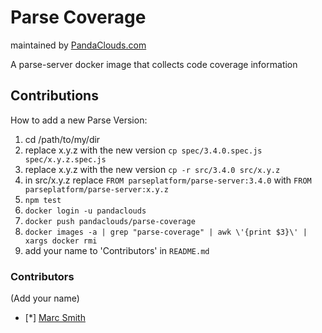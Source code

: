
Parse Coverage
=========
maintained by [PandaClouds.com](https://pandaclouds.com)

A parse-server docker image that collects code coverage information


Contributions
-------------

How to add a new Parse Version:

1. cd /path/to/my/dir
2. replace x.y.z with the new version `cp spec/3.4.0.spec.js spec/x.y.z.spec.js`
3. replace x.y.z with the new version `cp -r src/3.4.0 src/x.y.z`
4. in src/x.y.z replace `FROM parseplatform/parse-server:3.4.0` with `FROM parseplatform/parse-server:x.y.z`
5. `npm test`
6. `docker login -u pandaclouds`
6. `docker push pandaclouds/parse-coverage`
8. `docker images -a | grep "parse-coverage" | awk \'{print $3}\' | xargs docker rmi`
7. add your name to 'Contributors' in `README.md`


### Contributors

(Add your name)

- [*] [Marc Smith](https://github.com/mrmarcsmith)
